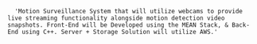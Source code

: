       'Motion Surveillance System that will utilize webcams to provide live streaming functionality alongside motion detection video snapshots. Front-End will be Developed using the MEAN Stack, & Back-End using C++. Server + Storage Solution will utilize AWS.'